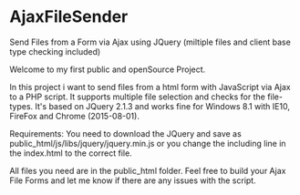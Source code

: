 # AjaxFileSender
Send Files from a Form via Ajax using JQuery (miltiple files and client base type checking included)

Welcome to my first public and openSource Project.

In this project i want to send files from a html form with JavaScript via Ajax to a PHP script. It supports multiple file selection and checks for the file-types. It's based on JQuery 2.1.3 and works fine for Windows 8.1 with IE10, FireFox and Chrome (2015-08-01).

Requirements:
You need to download the JQuery and save as public_html/js/libs/jquery/jquery.min.js or you change the including line in the index.html to the correct file.

All files you need are in the public_html folder. Feel free to build your Ajax File Forms and let me know if there are any issues with the script.
